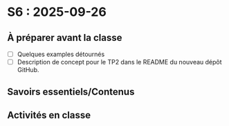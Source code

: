 # S6 : <!-- varexp:begin S6 -->2025-09-26<!-- varexp:end -->

## À préparer avant la classe

* [ ] Quelques examples détournés
* [ ] Description de concept pour le TP2 dans le README du nouveau dépôt GitHub.

## Savoirs essentiels/Contenus

## Activités en classe

